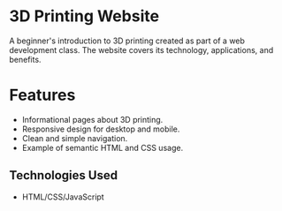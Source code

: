 # 3D Printing Website
A beginner's introduction to 3D printing created as part of a web development class. The website covers its technology, applications, and benefits.

# Features
- Informational pages about 3D printing.
- Responsive design for desktop and mobile.
- Clean and simple navigation.
- Example of semantic HTML and CSS usage.

## Technologies Used
- HTML/CSS/JavaScript

